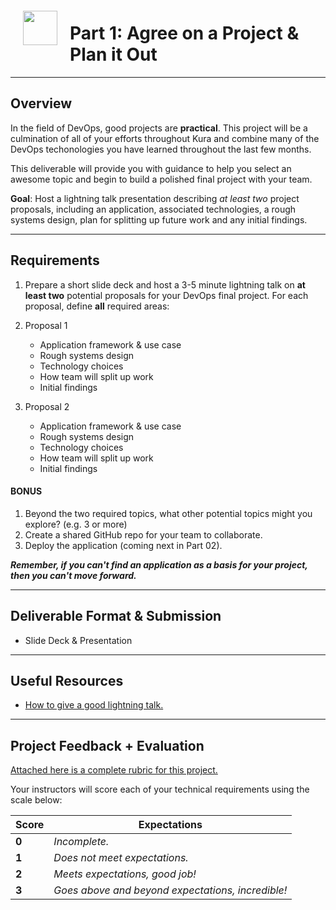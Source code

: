 <img src="https://i.imgur.com/X9R3e67.png" style="float: left; margin: 20px; height: 55px">

# Part 1: Agree on a Project & Plan it Out

---

## Overview

In the field of DevOps, good projects are **practical**. This project will be a culmination of all of your efforts throughout Kura and combine many of the DevOps techonologies you have learned throughout the last few months.

This deliverable will provide you with guidance to help you select an awesome topic and begin to build a polished final project with your team. 

**Goal**: Host a lightning talk presentation describing *at least two* project proposals, including an application, associated technologies, a rough systems design, plan for splitting up future work and any initial findings.

---

## Requirements
1. Prepare a short slide deck and host a 3-5 minute lightning talk on **at least two** potential proposals for your DevOps final project. For each proposal, define **all** required areas:

2. Proposal 1
   - Application framework & use case
   - Rough systems design 
   - Technology choices
   - How team will split up work
   - Initial findings
   
3. Proposal 2
   - Application framework & use case
   - Rough systems design 
   - Technology choices
   - How team will split up work
   - Initial findings

#### BONUS
1. Beyond the two required topics, what other potential topics might you explore? (e.g. 3 or more)
2. Create a shared GitHub repo for your team to collaborate.
3. Deploy the application (coming next in Part 02).
 
 ***Remember, if you can't find an application as a basis for your project, then you can't move forward.***

---

## Deliverable Format & Submission

- Slide Deck & Presentation

---

## Useful Resources

- [How to give a good lightning talk.](https://www.semrush.com/blog/16-ways-to-prepare-for-a-lightning-talk/)

---

## Project Feedback + Evaluation

[Attached here is a complete rubric for this project.](./final-project-part-01-rubric.md)

Your instructors will score each of your technical requirements using the scale below:

Score  | Expectations
--- | ---
**0** | _Incomplete._
**1** | _Does not meet expectations._
**2** | _Meets expectations, good job!_
**3** | _Goes above and beyond expectations, incredible!_
